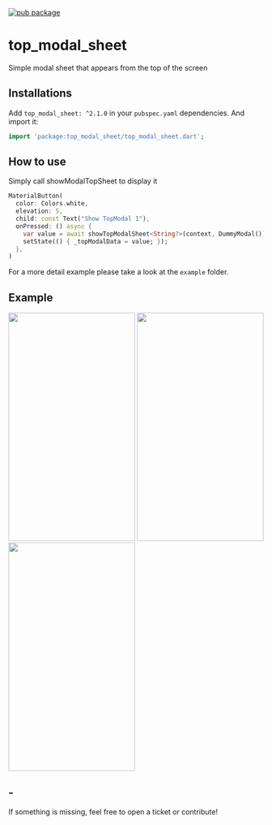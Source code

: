 [![pub package](https://img.shields.io/pub/v/flutter_lints.svg)](https://pub.dev/packages/top_modal_sheet)

# top_modal_sheet

Simple modal sheet that appears from the top of the screen

## Installations

Add `top_modal_sheet: ^2.1.0` in your `pubspec.yaml` dependencies. And import it:

```dart
import 'package:top_modal_sheet/top_modal_sheet.dart';
```

## How to use

Simply call showModalTopSheet to display it

```dart
MaterialButton(
  color: Colors.white,
  elevation: 5,
  child: const Text("Show TopModal 1"),
  onPressed: () async {
    var value = await showTopModalSheet<String?>(context, DummyModal());
    setState(() { _topModalData = value; });
  },
)
```

For a more detail example please take a look at the `example` folder.

## Example

<img src="https://raw.githubusercontent.com/Pilaba/TopModalSheet/master/example/screenshots/main_screen.png" width="250" height="450">
<img src="https://raw.githubusercontent.com/Pilaba/TopModalSheet/master/example/screenshots/top_modal.png" width="250" height="450">
<img src="https://raw.githubusercontent.com/Pilaba/TopModalSheet/master/example/screenshots/top_modal_result.png" width="250" height="450">

## -

If something is missing, feel free to open a ticket or contribute!
